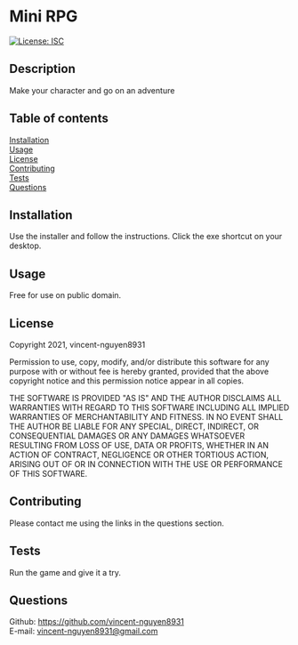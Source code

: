# Mini RPG

[![License: ISC](https://img.shields.io/badge/License-ISC-blue.svg)](https://opensource.org/licenses/ISC)

Description
------------
Make your character and go on an adventure

Table of contents
---------------
[Installation](#Installation)<br />
[Usage](#Usage)<br />
[License](#License)<br />
[Contributing](#Contributing)<br />
[Tests](#Tests)<br />
[Questions](#Questions)

Installation
-------------------
Use the installer and follow the instructions. Click the exe shortcut on your desktop.

Usage
-------------
Free for use on public domain.

License
------------------

  
  Copyright 2021,  vincent-nguyen8931

  Permission to use, copy, modify, and/or distribute this software for any purpose with or without fee is hereby granted, provided that the above copyright notice and this permission notice appear in all copies.
  
  THE SOFTWARE IS PROVIDED "AS IS" AND THE AUTHOR DISCLAIMS ALL WARRANTIES WITH REGARD TO THIS SOFTWARE INCLUDING ALL IMPLIED WARRANTIES OF MERCHANTABILITY AND FITNESS. IN NO EVENT SHALL THE AUTHOR BE LIABLE FOR ANY SPECIAL, DIRECT, INDIRECT, OR CONSEQUENTIAL DAMAGES OR ANY DAMAGES WHATSOEVER RESULTING FROM LOSS OF USE, DATA OR PROFITS, WHETHER IN AN ACTION OF CONTRACT, NEGLIGENCE OR OTHER TORTIOUS ACTION, ARISING OUT OF OR IN CONNECTION WITH THE USE OR PERFORMANCE OF THIS SOFTWARE.
  

Contributing
-----------------------
Please contact me using the links in the questions section.

Tests
---------------
Run the game and give it a try.

Questions
----------
Github: <a href="https://github.com/vincent-nguyen8931">https://github.com/vincent-nguyen8931</a><br />
E-mail: <a href="mailto: vincent-nguyen8931@gmail.com">vincent-nguyen8931@gmail.com</a>
